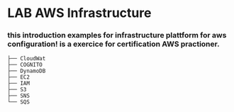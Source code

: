 # LAB AWS Infrastructure 

### this introduction examples for infrastructure plattform for aws configuration! is a exercice for certification AWS practioner.

```
├── CloudWat
├── COGNITO
├── DynamoDB
├── EC2
├── IAM
├── S3
├── SNS
└── SQS
```



